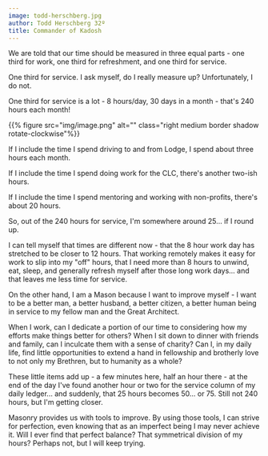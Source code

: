 ```yaml
---
image: todd-herschberg.jpg
author: Todd Herschberg 32º
title: Commander of Kadosh
---
```


We are told that our time should be measured in three equal parts - one third for work, one third for refreshment, and one third for service.

One third for service.  I ask myself, do I really measure up?  Unfortunately, I do not. 

One third for service is a lot - 8 hours/day, 30 days in a month - that's 240 hours each month! 

{{% figure src="img/image.png" alt="" class="right medium border shadow rotate-clockwise"%}}

If I include the time I spend driving to and from Lodge, I spend about three hours each month.

If I include the time I spend doing work for the CLC, there's another two-ish hours.

If I include the time I spend mentoring and working with non-profits, there's about 20 hours.
 
So, out of the 240 hours for service, I'm somewhere around 25... if I round up.

I can tell myself that times are different now - that the 8 hour work day has stretched to be closer to 12 hours.  That working remotely makes it easy for work to slip into my "off" hours, that I need more than 8 hours to unwind, eat, sleep, and generally refresh myself after those long work days... and that leaves me less time for service.

On the other hand, I am a Mason because I want to improve myself - I want to be a better man, a better husband, a better citizen, a better human being in service to my fellow man and the Great Architect.

When I work, can I dedicate a portion of our time to considering how my efforts make things better for others?  When I sit down to dinner with friends and family, can I inculcate them with a sense of charity? Can I, in my daily life, find little opportunities to extend a hand in fellowship and brotherly love to not only my Brethren, but to humanity as a whole?

These little items add up - a few minutes here, half an hour there - at the end of the day I've found another hour or two for the service column of my daily ledger... and suddenly, that 25 hours becomes 50... or 75.  Still not 240 hours, but I'm getting closer.

Masonry provides us with tools to improve. By using those tools, I can strive for perfection, even knowing that as an imperfect being I may never achieve it. Will I ever find that perfect balance?  That symmetrical division of my hours?  Perhaps not, but I will keep trying.